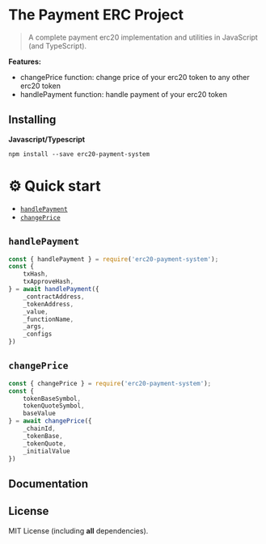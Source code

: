 The Payment ERC Project
==================

> A complete payment erc20 implementation and utilities in JavaScript (and TypeScript).

**Features:**

- changePrice function: change price of your erc20 token to any other erc20 token
- handlePayment function: handle payment of your erc20 token

Installing
----------
**Javascript/Typescript**
```
npm install --save erc20-payment-system
```
# ⚙️ Quick start
  - [`handlePayment`](#HandlePayment)
  - [`changePrice`](#changePrice)

## `handlePayment`
```js
const { handlePayment } = require('erc20-payment-system');
const {
    txHash,
    txApproveHash,
} = await handlePayment({
    _contractAddress,
    _tokenAddress,
    _value,
    _functionName,
    _args,
    _configs
})
```
## `changePrice`
```js
const { changePrice } = require('erc20-payment-system');
const {
    tokenBaseSymbol,
    tokenQuoteSymbol,
    baseValue
} = await changePrice({
    _chainId,
    _tokenBase,
    _tokenQuote,
    _initialValue
})
```

Documentation
-------------

License
-------

MIT License (including **all** dependencies).